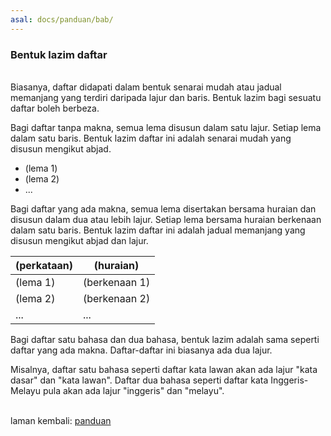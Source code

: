 ```yaml
---
asal: docs/panduan/bab/
---
```


### Bentuk lazim daftar

&nbsp;  
Biasanya, daftar didapati dalam bentuk senarai mudah atau
jadual memanjang yang terdiri daripada lajur dan baris.
Bentuk lazim bagi sesuatu daftar boleh berbeza.

Bagi daftar tanpa makna, semua lema disusun dalam satu
lajur. Setiap lema dalam satu baris. Bentuk lazim daftar ini
adalah senarai mudah yang disusun mengikut abjad.

- (lema 1)
- (lema 2)
- ...

Bagi daftar yang ada makna, semua lema disertakan bersama
huraian dan disusun dalam dua atau lebih lajur. Setiap lema
bersama huraian berkenaan dalam satu baris. Bentuk lazim
daftar ini adalah jadual memanjang yang disusun mengikut
abjad dan lajur.

| (perkataan) | (huraian)     |
| ----------- | ------------- |
| (lema 1)    | (berkenaan 1) |
| (lema 2)    | (berkenaan 2) |
| ...         | ...           |

Bagi daftar satu bahasa dan dua bahasa, bentuk lazim adalah
sama seperti daftar yang ada makna. Daftar-daftar ini
biasanya ada dua lajur.

Misalnya, daftar satu bahasa seperti daftar kata lawan akan
ada lajur "kata dasar" dan "kata lawan". Daftar dua bahasa
seperti daftar kata Inggeris-Melayu pula akan ada lajur
"inggeris" dan "melayu".

&nbsp;  
laman kembali: [panduan][0]

  [0]: ../index.md
